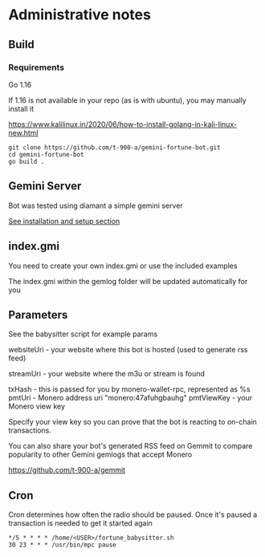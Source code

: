 # Administrative notes

## Build

### Requirements

Go 1.16

If 1.16 is not available in your repo (as is with ubuntu), you may manually install it

https://www.kalilinux.in/2020/06/how-to-install-golang-in-kali-linux-new.html

```
git clone https://github.com/t-900-a/gemini-fortune-bot.git
cd gemini-fortune-bot
go build .
```
## Gemini Server
Bot was tested using diamant a simple gemini server

[See installation and setup section](https://git.umaneti.net/diamant/about/)

## index.gmi
You need to create your own index.gmi or use the included examples

The index.gmi within the gemlog folder will be updated automatically for you

## Parameters
See the babysitter script for example params

websiteUri - your website where this bot is hosted (used to generate rss feed)

streamUri - your website where the m3u or stream is found

txHash - this is passed for you by monero-wallet-rpc, represented as %s
pmtUri - Monero address uri "monero:47afuhgbauhg"
pmtViewKey - your Monero view key

Specify your view key so you can prove that the bot is reacting to on-chain transactions.

You can also share your bot's generated RSS feed on Gemmit to compare popularity to other Gemini gemlogs that accept Monero

https://github.com/t-900-a/gemmit

## Cron
Cron determines how often the radio should be paused. Once it's paused a transaction is needed to get it started again

```bigquery
*/5 * * * * /home/<USER>/fortune_babysitter.sh
30 23 * * * /usr/bin/mpc pause